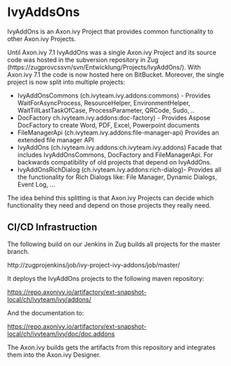 # IvyAddsOns #

IvyAddOns is an Axon.ivy Project that provides common functionality to other Axon.ivy Projects. 

Until Axon.ivy 7.1 IvyAddOns was a single Axon.ivy Project and its source code was hosted in the subversion repository in Zug (https://zugprovcssvn/svn/Entwicklung/Projects/IvyAddOns/). 
With Axon.ivy 7.1 the code is now hosted here on BitBucket. Moreover, the single project is now split into multiple projects:

* IvyAddOnsCommons (ch.ivyteam.ivy.addons:commons) - Provides WaitForAsyncProcess, ResourceHelper, EnvironmentHelper, WaitTillLastTaskOfCase, ProcessParameter, QRCode, Sudo, ..
* DocFactory ch.ivyteam.ivy.addons:doc-factory) - Provides Aspose DocFactory to create Word, PDF, Excel, Powerpoint documents
* FileManagerApi (ch.ivyteam.ivy.addons:file-manager-api) Provides an extended file manager API 
* IvyAddOns (ch.ivyteam.ivy.addons:ch.ivyteam.ivy.addons) Facade that includes IvyAddOnsCommons, DocFactory and FileManagerApi. For backwards compatibility of old projects that depend on IvyAddOns.
* IvyAddOnsRichDialog (ch.ivyteam.ivy.addons:rich-dialog)- Provides all the functionality for Rich Dialogs like: File Manager, Dynamic Dialogs, Event Log, ...

The idea behind this splitting is that Axon.ivy Projects can decide which functionality they need and depend on those projects they really need.

## CI/CD Infrastruction ##

The following build on our Jenkins in Zug builds all projects for the master branch.

http://zugprojenkins/job/ivy-project-ivy-addons/job/master/

It deploys the IvyAddOns projects to the following maven repository:

https://repo.axonivy.io/artifactory/ext-snapshot-local/ch/ivyteam/ivy/addons/

And the documentation to:

https://repo.axonivy.io/artifactory/ext-snapshot-local/ch/ivyteam/ivy/doc/doc.addons

The Axon.ivy builds gets the artifacts from this repository and integrates them into the Axon.ivy Designer.







